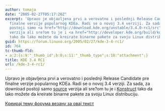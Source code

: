 ```yaml
---
author: tomaja
date: "2005-02-27T05:17:26Z"
excerpt: 'Upravo je objavljena prvi a verovatno i poslednji Release Candidate pre
  finalne verzije popularnog KDEa. Radi se o novoj 3.4 verziji. Za sada, za download
  postoji samo <a href="http://download.kde.org/unstable/3.4.0-rc1/src">source</a>
  verzija ali sre?om tu je i <a href="http://developer.kde.org/build/konstruct/">Konstruct</a>
  tako da lako možete da kreirate binarne pakete za svoju Linux distribuciju.  '
guid: https://forum.linuxo.org/2005/02/27/kde-3-4-rc1/
id: 764
tc-thumb-fld:
- a:2:{s:9:"_thumb_id";b:0;s:11:"_thumb_type";s:10:"attachment";}
title: KDE 3.4 RC1
url: /kde-3-4-rc1/
---
```

Upravo je objavljena prvi a verovatno i poslednji Release Candidate pre finalne verzije popularnog KDEa. Radi se o novoj 3.4 verziji. Za sada, za download postoji samo [source](http://download.kde.org/unstable/3.4.0-rc1/src) verzija ali sre?om tu je i [Konstruct](http://developer.kde.org/build/konstruct/) tako da lako možete da kreirate binarne pakete za svoju Linux distribuciju. <!--break-->

[Креирај тему форума везану за овај текст](https://linuxo.org/nova-tema-na-forumu/?se_pid=764)
